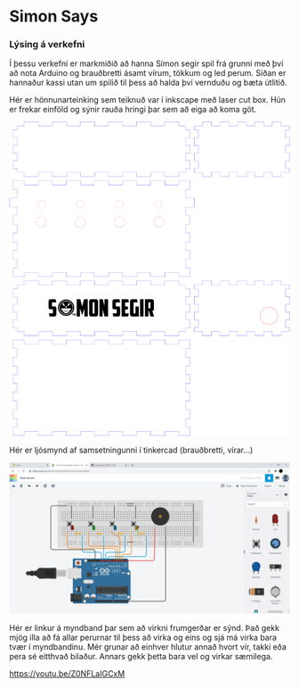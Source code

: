 # Simon Says

### Lýsing á verkefni

Í þessu verkefni er markmiðið að hanna Símon segir spil frá grunni með því að nota Arduino og brauðbretti ásamt vírum, tökkum og led perum. Síðan er hannaður kassi utan um spilið til þess að halda því vernduðu og bæta útlitið.

Hér er hönnunarteinking sem teiknuð var í inkscape með laser cut box. Hún er frekar einföld og sýnir rauða hringi þar sem að eiga að koma göt.

![Hönnunarteikning](Simon_says.png)

Hér er ljósmynd af samsetningunni í tinkercad (brauðbretti, vírar...)

![Tinkercad Simon Says](Tinkercad_Circuits.PNG)

Hér er linkur á myndband þar sem að virkni frumgerðar er sýnd. Það gekk mjög illa að fá allar perurnar til þess að virka og eins og sjá má virka bara tvær í myndbandinu. Mér grunar að einhver hlutur annað hvort vír, takki eða pera sé eitthvað bilaður. Annars gekk þetta bara vel og virkar sæmilega.

https://youtu.be/Z0NFLaIGCxM
